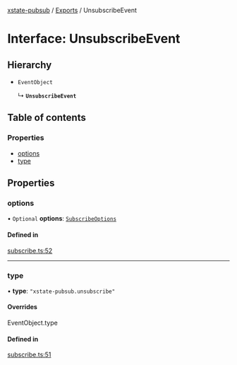 [xstate-pubsub](../README.md) / [Exports](../modules.md) / UnsubscribeEvent

# Interface: UnsubscribeEvent

## Hierarchy

- `EventObject`

  ↳ **`UnsubscribeEvent`**

## Table of contents

### Properties

- [options](UnsubscribeEvent.md#options)
- [type](UnsubscribeEvent.md#type)

## Properties

### options

• `Optional` **options**: [`SubscribeOptions`](SubscribeOptions.md)

#### Defined in

[subscribe.ts:52](https://github.com/chanced/xstate-pubsub/blob/e136544/src/subscribe.ts#L52)

___

### type

• **type**: ``"xstate-pubsub.unsubscribe"``

#### Overrides

EventObject.type

#### Defined in

[subscribe.ts:51](https://github.com/chanced/xstate-pubsub/blob/e136544/src/subscribe.ts#L51)
